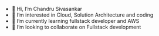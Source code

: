 - 👋 Hi, I’m Chandru Sivasankar
- 👀 I’m interested in Cloud, Solution Architecture and coding 
- 🌱 I’m currently learning fullstack developer and AWS
- 💞️ I’m looking to collaborate on Fullstack development 


<!---
ChandruSivasankar/ChandruSivasankar is a ✨ special ✨ repository because its `README.md` (this file) appears on your GitHub profile.
You can click the Preview link to take a look at your changes.
--->
